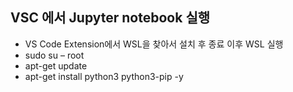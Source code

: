 ## VSC 에서 Jupyter notebook 실행 
- VS Code Extension에서 WSL을 찾아서 설치 후 종료
이후 WSL 실행
- sudo su – root
- apt-get update
- apt-get install python3 python3-pip -y
